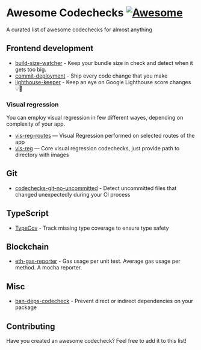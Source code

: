 # Awesome Codechecks [![Awesome](https://cdn.rawgit.com/sindresorhus/awesome/d7305f38d29fed78fa85652e3a63e154dd8e8829/media/badge.svg)](https://github.com/sindresorhus/awesome)

A curated list of awesome codechecks for almost anything

## Frontend development

- [build-size-watcher](https://github.com/codechecks/build-size-watcher) - Keep your bundle size in check and detect when it gets too big.
- [commit-deployment](https://github.com/codechecks/commit-deployment) - Ship every code change that you make
- [lighthouse-keeper](https://github.com/codechecks/lighthouse-keeper) - Keep an eye on Google Lighthouse score changes 💡👀

### Visual regression

You can employ visual regression in few different wayes, depending on complexity of your app.

- [vis-reg-routes](https://github.com/codechecks/vis-reg-routes) — Visual Regression performed on selected routes of the app
- [vis-reg](https://github.com/codechecks/vis-reg) — Core visual regression codechecks, just provide path to directory with images

## Git

- [codechecks-git-no-uncommitted](https://github.com/MichalZalecki/codechecks-git-no-uncommitted) - Detect uncommitted files that changed unexpectedly during your CI process

## TypeScript

- [TypeCov](https://github.com/codechecks/typecov) - Track missing type coverage to ensure type safety

## Blockchain

- [eth-gas-reporter](https://github.com/cgewecke/eth-gas-reporter) - Gas usage per unit test. Average gas usage per method. A mocha reporter.

## Misc

- [ban-deps-codecheck](https://github.com/codechecks/ban-deps-codecheck) - Prevent direct or indirect dependencies on your package

## Contributing

Have you created an awesome codecheck? Feel free to add it to this list!
